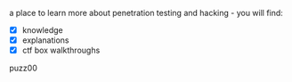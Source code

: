 a place to learn more about penetration testing and hacking - you will find:

- [x] knowledge
- [x] explanations
- [x] ctf box walkthroughs

puzz00
